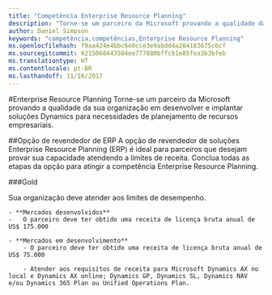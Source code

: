 ```yaml
---
title: "Competência Enterprise Resource Planning"
description: "Torne-se um parceiro da Microsoft provando a qualidade da sua organização em desenvolver e implantar soluções Dynamics para necessidades de planejamento de recursos empresariais."
author: Daniel Simpson
keywords: "competência,competências,Enterprise Resource Planning"
ms.openlocfilehash: f9aa424e4bbc6e0cce3e9abdd4a284183675c6cf
ms.sourcegitcommit: 6215068443504ee777880bffcb1e85fea3b3bfeb
ms.translationtype: HT
ms.contentlocale: pt-BR
ms.lasthandoff: 11/16/2017
---
```

#<a name="enterprise-resource-planning"></a>Enterprise Resource Planning 
Torne-se um parceiro da Microsoft provando a qualidade da sua organização em desenvolver e implantar soluções Dynamics para necessidades de planejamento de recursos empresariais.

##<a name="erp-reseller-option"></a>Opção de revendedor de ERP
A opção de revendedor de soluções Enterprise Resource Planning (ERP) é ideal para parceiros que desejam provar sua capacidade atendendo a limites de receita. Conclua todas as etapas da opção para atingir a competência Enterprise Resource Planning.

###<a name="gold"></a>Gold

Sua organização deve atender aos limites de desempenho.

    - **Mercados desenvolvidos**
    -   O parceiro deve ter obtido uma receita de licença bruta anual de US$ 175.000
  
    - **Mercados em desenvolvimento**
        - O parceiro deve ter obtido uma receita de licença bruta anual de US$ 75.000 

        - Atender aos requisitos de receita para Microsoft Dynamics AX no local e Dynamics AX online; Dynamics GP, Dynamics SL, Dynamics NAV e/ou Dynamics 365 Plan ou Unified Operations Plan.  




